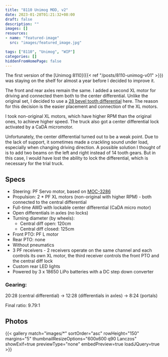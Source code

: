```yaml
---
title: "8110 Unimog MOD, v2"
date: 2023-01-28T01:21:32+08:00
draft: false
description: ""
images: []
resources:
- name: "featured-image"
  src: "images/featured_image.jpg"

tags: ["8110", "Unimog", "WIP"]
categories: []
hiddenFromHomePage: false
---
```


The first version of the [Unimog 8110]({{< ref "/posts/8110-unimog-v01" >}}) was staying on the shelf for almost a year before I decided to improve it. 

The front and rear axles remain the same. I added a second XL motor for driving and connected them both to the center differential. Unlike the original set, I decided to use a [28 bevel tooth differential](https://rebrickable.com/parts/62821b/technic-gear-differential-with-inner-tabs-and-closed-center-28-bevel-teeth-beveled-edge/) here. The reason for this decision is the easier placement and connection of the XL motors. 

I took non-original XL motors, which have higher RPM than the original ones, to achieve higher speed.  The truck also got a center differential lock activated by a CaDA micromotor.

Unfortunately, the center differential turned out to be a weak point. Due to the lack of support, it sometimes made a crackling sound under load, especially when changing driving direction. A possible solution I thought of is to add two beams on the left and right instead of 14 tooth gears. But in this case, I would have lost the ability to lock the differential, which is necessary for the trial truck.

<!--more-->

## Specs 
* Steering: PF Servo motor, based on [MOC-3286](https://rebrickable.com/mocs/MOC-3286/jb70/8110-unimog-moc-rc/#details)
* Propulsion: 2 * PF XL motors (non-original with higher RPM) - both connected to the central differential
* Full-time AWD with lockable center differential (CaDA micro motor)
* Open differentials in axles (no locks)
* Turning diameter (by wheels):
	* Central diff open: 120cm
	* Central diff closed: 125cm
* Front PTO: PF L motor
* Rear PTO: none
* Without pneumatics
* 3 PF receivers - 2 receivers operate on the same channel and each controls its own XL motor, the third receiver controls the front PTO and the central diff lock
* Custom rear LED lights
* Powered by 3 x 18650 LiPo batteries with a DC step down converter

### Gearing: 

20:28 (central differential) -> 12:28 (differentials in axles) -> 8:24 (portals)

Final ratio: 9.79:1

## Photos

{{< gallery match="images/*" sortOrder="asc" rowHeight="150" margins="5" thumbnailResizeOptions="600x600 q90 Lanczos" showExif=true previewType="none" embedPreview=true loadJQuery=true >}}
